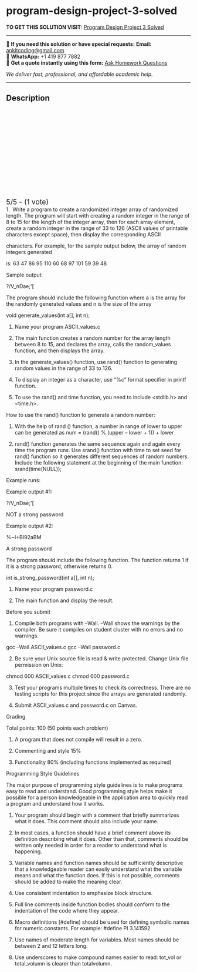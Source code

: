 # program-design-project-3-solved
**TO GET THIS SOLUTION VISIT:** [Program Design Project 3 Solved](https://www.ankitcodinghub.com/product/project-3-program-design-solved/)


---

📩 **If you need this solution or have special requests:** **Email:** ankitcoding@gmail.com  
📱 **WhatsApp:** +1 419 877 7882  
📄 **Get a quote instantly using this form:** [Ask Homework Questions](https://www.ankitcodinghub.com/services/ask-homework-questions/)

*We deliver fast, professional, and affordable academic help.*

---

<h2>Description</h2>



<div class="kk-star-ratings kksr-auto kksr-align-center kksr-valign-top" data-payload="{&quot;align&quot;:&quot;center&quot;,&quot;id&quot;:&quot;110283&quot;,&quot;slug&quot;:&quot;default&quot;,&quot;valign&quot;:&quot;top&quot;,&quot;ignore&quot;:&quot;&quot;,&quot;reference&quot;:&quot;auto&quot;,&quot;class&quot;:&quot;&quot;,&quot;count&quot;:&quot;1&quot;,&quot;legendonly&quot;:&quot;&quot;,&quot;readonly&quot;:&quot;&quot;,&quot;score&quot;:&quot;5&quot;,&quot;starsonly&quot;:&quot;&quot;,&quot;best&quot;:&quot;5&quot;,&quot;gap&quot;:&quot;4&quot;,&quot;greet&quot;:&quot;Rate this product&quot;,&quot;legend&quot;:&quot;5\/5 - (1 vote)&quot;,&quot;size&quot;:&quot;24&quot;,&quot;title&quot;:&quot;Program Design Project 3 Solved&quot;,&quot;width&quot;:&quot;138&quot;,&quot;_legend&quot;:&quot;{score}\/{best} - ({count} {votes})&quot;,&quot;font_factor&quot;:&quot;1.25&quot;}">

<div class="kksr-stars">

<div class="kksr-stars-inactive">
            <div class="kksr-star" data-star="1" style="padding-right: 4px">


<div class="kksr-icon" style="width: 24px; height: 24px;"></div>
        </div>
            <div class="kksr-star" data-star="2" style="padding-right: 4px">


<div class="kksr-icon" style="width: 24px; height: 24px;"></div>
        </div>
            <div class="kksr-star" data-star="3" style="padding-right: 4px">


<div class="kksr-icon" style="width: 24px; height: 24px;"></div>
        </div>
            <div class="kksr-star" data-star="4" style="padding-right: 4px">


<div class="kksr-icon" style="width: 24px; height: 24px;"></div>
        </div>
            <div class="kksr-star" data-star="5" style="padding-right: 4px">


<div class="kksr-icon" style="width: 24px; height: 24px;"></div>
        </div>
    </div>

<div class="kksr-stars-active" style="width: 138px;">
            <div class="kksr-star" style="padding-right: 4px">


<div class="kksr-icon" style="width: 24px; height: 24px;"></div>
        </div>
            <div class="kksr-star" style="padding-right: 4px">


<div class="kksr-icon" style="width: 24px; height: 24px;"></div>
        </div>
            <div class="kksr-star" style="padding-right: 4px">


<div class="kksr-icon" style="width: 24px; height: 24px;"></div>
        </div>
            <div class="kksr-star" style="padding-right: 4px">


<div class="kksr-icon" style="width: 24px; height: 24px;"></div>
        </div>
            <div class="kksr-star" style="padding-right: 4px">


<div class="kksr-icon" style="width: 24px; height: 24px;"></div>
        </div>
    </div>
</div>


<div class="kksr-legend" style="font-size: 19.2px;">
            5/5 - (1 vote)    </div>
    </div>
1.&nbsp; Write a program to create a randomized integer array of randomized length. The program will start with creating a random integer in the range of 8 to 15 for the length of the integer array, then for each array element, create a random integer in the range of 33 to 126 (ASCII values of printable characters except space), then display the corresponding ASCII

characters. For example, for the sample output below, the array of random integers generated

is: 63 47 86 95 110 60 68 97 101 59 39 48

Sample output:

?/V_nDae;'[

The program should include the following function where a is the array for the randomly generated values and n is the size of the array

void generate_values(int a[], int n);

1) Name your program ASCII_values.c

2) The main function creates a random number for the array length between 8 to 15, and declares the array, calls the random_values function, and then displays the array.

3) In the generate_values() function, use rand() function to generating random values in the range of 33 to 126.

4) To display an integer as a character, use “%c” format specifier in printf function.

5) To use the rand() and time function, you need to include &lt;stdlib.h&gt; and &lt;time.h&gt;.

How to use the rand() function to generate a random number:

1) With the help of rand () function, a number in range of lower to upper can be generated as num = (rand() % (upper – lower + 1)) + lower

2) rand() function generates the same sequence again and again every time the program runs. Use srand() function with time to set seed for rand() function so it generates different sequences of random numbers. Include the following statement at the beginning of the main function: srand(time(NULL));

Example runs:

Example output #1:

?/V_nDae;'[

NOT a strong password

Example output #2:

%~I+BI92aBM

A strong password

The program should include the following function. The function returns 1 if it is a strong password, otherwise returns 0.

int is_strong_password(int a[], int n);

1) Name your program password.c

2) The main function and display the result.

Before you submit

1. Compile both programs with –Wall. –Wall shows the warnings by the compiler. Be sure it compiles on student cluster with no errors and no warnings.

gcc –Wall ASCII_values.c gcc –Wall password.c

2. Be sure your Unix source file is read &amp; write protected. Change Unix file permission on Unix:

chmod 600 ASCII_values.c chmod 600 password.c

3. Test your programs multiple times to check its correctness. There are no testing scripts for this project since the arrays are generated randomly.

4. Submit ASCII_values.c and password.c on Canvas.

Grading

Total points: 100 (50 points each problem)

1. A program that does not compile will result in a zero.

3. Commenting and style 15%

4. Functionality 80% (including functions implemented as required)

Programming Style Guidelines

The major purpose of programming style guidelines is to make programs easy to read and understand. Good programming style helps make it possible for a person knowledgeable in the application area to quickly read a program and understand how it works.

1. Your program should begin with a comment that briefly summarizes what it does. This comment should also include your name.

2. In most cases, a function should have a brief comment above its definition describing what it does. Other than that, comments should be written only needed in order for a reader to understand what is happening.

3. Variable names and function names should be sufficiently descriptive that a knowledgeable reader can easily understand what the variable means and what the function does. If this is not possible, comments should be added to make the meaning clear.

4. Use consistent indentation to emphasize block structure.

5. Full line comments inside function bodies should conform to the indentation of the code where they appear.

6. Macro definitions (#define) should be used for defining symbolic names for numeric constants. For example: #define PI 3.141592

7. Use names of moderate length for variables. Most names should be between 2 and 12 letters long.

8. Use underscores to make compound names easier to read: tot_vol or total_volumn is clearer than totalvolumn.
